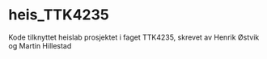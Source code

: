 # heis_TTK4235
Kode tilknyttet heislab prosjektet i faget TTK4235, skrevet av Henrik Østvik og Martin Hillestad
